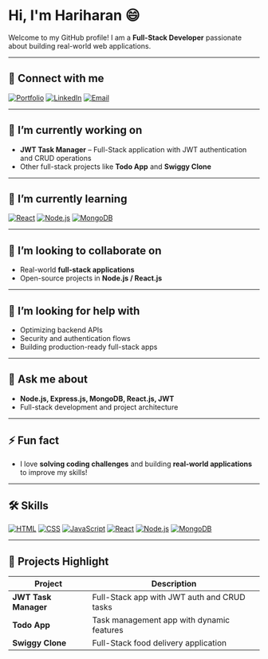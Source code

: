 # Hi, I'm Hariharan 😄

Welcome to my GitHub profile! I am a **Full-Stack Developer** passionate about building real-world web applications.

---

## 🔗 Connect with me
[![Portfolio](https://img.shields.io/badge/Portfolio-Visit-blue?style=for-the-badge&logo=google-chrome)](https://portfolio-ploi.onrender.com)
[![LinkedIn](https://img.shields.io/badge/LinkedIn-Connect-blue?style=for-the-badge&logo=linkedin)](https://www.linkedin.com/in/hariharn-s/)
[![Email](https://img.shields.io/badge/Email-Contact-red?style=for-the-badge&logo=gmail)](mailto:hariiharan.hs@gmail.com)

---

## 🔭 I’m currently working on
- **JWT Task Manager** – Full-Stack application with JWT authentication and CRUD operations  
- Other full-stack projects like **Todo App** and **Swiggy Clone**

---

## 🌱 I’m currently learning
[![React](https://img.shields.io/badge/React.js-61DAFB?style=for-the-badge&logo=react&logoColor=black)](https://reactjs.org)
[![Node.js](https://img.shields.io/badge/Node.js-339933?style=for-the-badge&logo=node.js&logoColor=white)](https://nodejs.org)
[![MongoDB](https://img.shields.io/badge/MongoDB-4EA94B?style=for-the-badge&logo=mongodb&logoColor=white)](https://www.mongodb.com/)

---

## 👯 I’m looking to collaborate on
- Real-world **full-stack applications**  
- Open-source projects in **Node.js / React.js**

---

## 🤔 I’m looking for help with
- Optimizing backend APIs  
- Security and authentication flows  
- Building production-ready full-stack apps

---

## 💬 Ask me about
- **Node.js, Express.js, MongoDB, React.js, JWT**  
- Full-stack development and project architecture

---

## ⚡ Fun fact
- I love **solving coding challenges** and building **real-world applications** to improve my skills!  

---

## 🛠 Skills
[![HTML](https://img.shields.io/badge/HTML-E34F26?style=for-the-badge&logo=html5&logoColor=white)](https://developer.mozilla.org/en-US/docs/Web/HTML)
[![CSS](https://img.shields.io/badge/CSS-1572B6?style=for-the-badge&logo=css3&logoColor=white)](https://developer.mozilla.org/en-US/docs/Web/CSS)
[![JavaScript](https://img.shields.io/badge/JavaScript-F7DF1E?style=for-the-badge&logo=javascript&logoColor=black)](https://developer.mozilla.org/en-US/docs/Web/JavaScript)
[![React](https://img.shields.io/badge/React-61DAFB?style=for-the-badge&logo=react&logoColor=black)](https://reactjs.org)
[![Node.js](https://img.shields.io/badge/Node.js-339933?style=for-the-badge&logo=node.js&logoColor=white)](https://nodejs.org)
[![MongoDB](https://img.shields.io/badge/MongoDB-4EA94B?style=for-the-badge&logo=mongodb&logoColor=white)](https://www.mongodb.com/)

---

## 📂 Projects Highlight
| Project | Description |
|---------|-------------|
| **JWT Task Manager** | Full-Stack app with JWT auth and CRUD tasks |
| **Todo App** | Task management app with dynamic features |
| **Swiggy Clone** | Full-Stack food delivery application |
